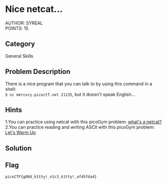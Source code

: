 <h1>Nice netcat...</h1>
AUTHOR: SYREAL<br>
POINTS: 15

<h2>Category</h2>
General Skills

<h2>Problem Description</h2>
There is a nice program that you can talk to by using this command in a shell:<br>
<code>$ nc mercury.picoctf.net 21135</code>, but it doesn't speak English...

<h2>Hints</h2>
1.You can practice using netcat with this picoGym problem: <a href="https://play.picoctf.org/practice/challenge/34">what's a netcat?</a><br>
2.You can practice reading and writing ASCII with this picoGym problem: <a href="https://play.picoctf.org/practice/challenge/22">Let's Warm Up</a>

<h2>Solution</h2>


<h2>Flag</h2>
<code>picoCTF{g00d_k1tty!_n1c3_k1tty!_afd5fda4}</code>
